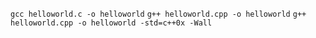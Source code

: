 `gcc helloworld.c -o helloworld`
`g++ helloworld.cpp -o helloworld`
`g++ helloworld.cpp -o helloworld -std=c++0x -Wall`
